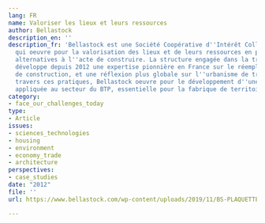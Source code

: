```yaml
---
lang: FR
name: Valoriser les lieux et leurs ressources
author: Bellastock
description_en: ''
description_fr: 'Bellastock est une Société Coopérative d''Intérêt Collectif d''architecture
  qui oeuvre pour la valorisation des lieux et de leurs ressources en proposant des
  alternatives à l''acte de construire. La structure engagée dans la transition écologique,
  développe depuis 2012 une expertise pionnière en France sur le réemploi de matériaux
  de construction, et une réflexion plus globale sur l''urbanisme de transition. A
  travers ces pratiques, Bellastock oeuvre pour le développement d''une économie circulaire
  appliquée au secteur du BTP, essentielle pour la fabrique de territoires durables. '
category:
- face_our_challenges_today
type:
- Article
issues:
- sciences_technologies
- housing
- environment
- economy_trade
- architecture
perspectives:
- case_studies
date: "2012"
file: ''
url: https://www.bellastock.com/wp-content/uploads/2019/11/BS-PLAQUETTE_V11.pdf

---
```

